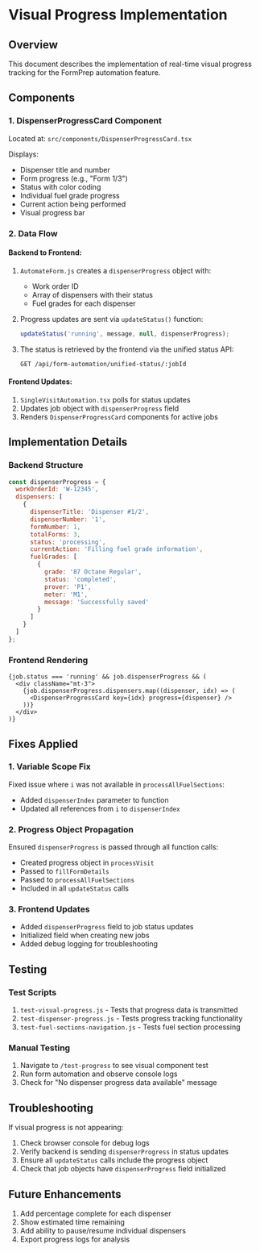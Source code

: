 # Visual Progress Implementation

## Overview
This document describes the implementation of real-time visual progress tracking for the FormPrep automation feature.

## Components

### 1. DispenserProgressCard Component
Located at: `src/components/DispenserProgressCard.tsx`

Displays:
- Dispenser title and number
- Form progress (e.g., "Form 1/3")
- Status with color coding
- Individual fuel grade progress
- Current action being performed
- Visual progress bar

### 2. Data Flow

#### Backend to Frontend:
1. `AutomateForm.js` creates a `dispenserProgress` object with:
   - Work order ID
   - Array of dispensers with their status
   - Fuel grades for each dispenser

2. Progress updates are sent via `updateStatus()` function:
   ```javascript
   updateStatus('running', message, null, dispenserProgress);
   ```

3. The status is retrieved by the frontend via the unified status API:
   ```
   GET /api/form-automation/unified-status/:jobId
   ```

#### Frontend Updates:
1. `SingleVisitAutomation.tsx` polls for status updates
2. Updates job object with `dispenserProgress` field
3. Renders `DispenserProgressCard` components for active jobs

## Implementation Details

### Backend Structure
```javascript
const dispenserProgress = {
  workOrderId: 'W-12345',
  dispensers: [
    {
      dispenserTitle: 'Dispenser #1/2',
      dispenserNumber: '1',
      formNumber: 1,
      totalForms: 3,
      status: 'processing',
      currentAction: 'Filling fuel grade information',
      fuelGrades: [
        {
          grade: '87 Octane Regular',
          status: 'completed',
          prover: 'P1',
          meter: 'M1',
          message: 'Successfully saved'
        }
      ]
    }
  ]
};
```

### Frontend Rendering
```tsx
{job.status === 'running' && job.dispenserProgress && (
  <div className="mt-3">
    {job.dispenserProgress.dispensers.map((dispenser, idx) => (
      <DispenserProgressCard key={idx} progress={dispenser} />
    ))}
  </div>
)}
```

## Fixes Applied

### 1. Variable Scope Fix
Fixed issue where `i` was not available in `processAllFuelSections`:
- Added `dispenserIndex` parameter to function
- Updated all references from `i` to `dispenserIndex`

### 2. Progress Object Propagation
Ensured `dispenserProgress` is passed through all function calls:
- Created progress object in `processVisit`
- Passed to `fillFormDetails`
- Passed to `processAllFuelSections`
- Included in all `updateStatus` calls

### 3. Frontend Updates
- Added `dispenserProgress` field to job status updates
- Initialized field when creating new jobs
- Added debug logging for troubleshooting

## Testing

### Test Scripts
1. `test-visual-progress.js` - Tests that progress data is transmitted
2. `test-dispenser-progress.js` - Tests progress tracking functionality
3. `test-fuel-sections-navigation.js` - Tests fuel section processing

### Manual Testing
1. Navigate to `/test-progress` to see visual component test
2. Run form automation and observe console logs
3. Check for "No dispenser progress data available" message

## Troubleshooting

If visual progress is not appearing:

1. Check browser console for debug logs
2. Verify backend is sending `dispenserProgress` in status updates
3. Ensure all `updateStatus` calls include the progress object
4. Check that job objects have `dispenserProgress` field initialized

## Future Enhancements

1. Add percentage complete for each dispenser
2. Show estimated time remaining
3. Add ability to pause/resume individual dispensers
4. Export progress logs for analysis